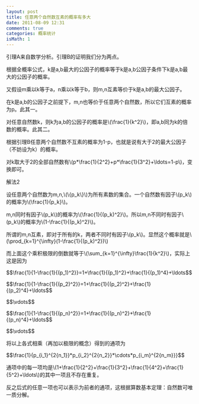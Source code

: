 ```yaml
---
layout: post
title: 任意两个自然数互素的概率有多大
date: 2011-08-09 12:31
comments: true
categories: 概率统计
isMath: 1
---
```

<p>引理A来自数学分析。引理B的证明我们分为两点。</p>
<p>根据全概率公式，k是a,b最大的公因子的概率等于k是a,b公因子条件下k是a,b最大的公因子的概率。</p>
<p>又假设m乘以k等于a，n乘以k等于b，则m,n互素等价于k是a,b的最大公因子。</p>
<p>在k是a,b的公因子之前提下，m,n也等价于任意两个自然数，所以它们互素的概率为p。此其一。</p>
<p>对任意自然数k，则k为a,b的公因子的概率是\(\frac{1}{k^2}\)，即a,b同为k的倍数的概率。此其二。</p>
<p>根据引理B任意两个自然数不互素的概率为1-p，也就是说有大于2的最大公因子（不妨设为k）的概率。</p>
<p>对k取大于2的全部自然数有\(p*\frac{1}{2^2}+p*\frac{1}{3^2}+\ldots=1-p\)，变换即可。</p>

<p>解法2</p>
<p>设任意两个自然数为m,n,\(\{p_k\}\)为所有素数的集合。一个自然数有因子\(p_k\)的概率为\(\frac{1}{p_k}\)。</p>
<p>m,n同时有因子\(p_k\)的概率为\(\frac{1}{(p_k)^2}\)。所以m,n不同时有因子\(p_k\)的概率为\(1-\frac{1}{(p_k)^2}\)。</p>
<p>所谓的m,n互素，即对于所有的k，两者不同时有因子\(p_k\)。显然这个概率就是\(\prod_{k=1}^{\infty}(1-\frac{1}{(p_k)^2})\)</p>
<p>而上面这个乘积极限的倒数就等于\(\sum_{k=1}^{\infty}\frac{1}{k^2}\)，实际上这是因为</p>
<p>$$\frac{1}{1-\frac{1}{(p_1)^2}}=1+\frac{1}{(p_1)^2}+\frac{1}{(p_1)^4}+\ldots$$</p>
<p>$$\frac{1}{1-\frac{1}{(p_2)^2}}=1+\frac{1}{(p_2)^2}+\frac{1}{(p_2)^4}+\ldots$$</p>
<p>$$\vdots$$</p>
<p>$$\frac{1}{1-\frac{1}{(p_n)^2}}=1+\frac{1}{(p_n)^2}+\frac{1}{(p_n)^4}+\ldots$$</p>
<p>$$\vdots$$</p>
<p>将以上各式相乘（再加以极限的概念）得到的通项为</p>
<p>$$\frac{1}{p_{i_1}^{2{n_1}}*p_{i_2}^{2{n_2}}*\cdots*p_{i_m}^{2{n_m}}}$$</p>
<p>通项中的每一项均是\(1+\frac{1}{2^2}+\frac{1}{3^2}+\frac{1}{4^2}+\frac{1}{5^2}+\ldots\)的其中一项且不存在重复。</p>
<p>反之后式的任意一项也可以表示为前者的通项，这根据算数基本定理：自然数可唯一质分解。</p>
